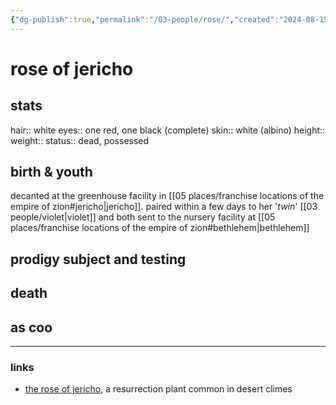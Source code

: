 ```yaml
---
{"dg-publish":true,"permalink":"/03-people/rose/","created":"2024-08-15T11:45:30.678-05:00","updated":"2024-10-25T12:26:12.245-05:00"}
---
```


# rose of jericho

## stats
hair:: white
eyes:: one red, one black (complete)
skin:: white (albino)
height::
weight::
status:: dead, possessed
## birth & youth
decanted at the greenhouse facility in [[05 places/franchise locations of the empire of zion#jericho\|jericho]]. paired within a few days to her '*twin*' [[03 people/violet\|violet]] and both sent to the nursery facility at [[05 places/franchise locations of the empire of zion#bethlehem\|bethlehem]]

## prodigy subject and testing


## death


## as coo



---
### links
- [the rose of jericho](https://www.britannica.com/plant/rose-of-Jericho), a resurrection plant common in desert climes